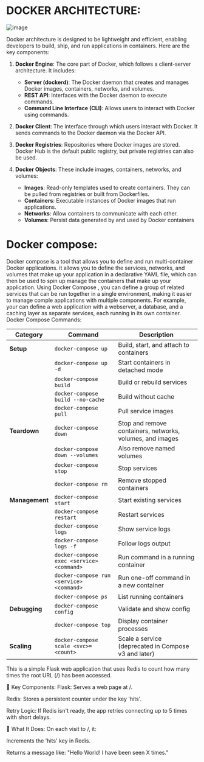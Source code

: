 DOCKER ARCHITECTURE:
===================

![image](https://github.com/user-attachments/assets/68a06664-9b86-45b8-a381-4d126d26b1a7)




Docker architecture is designed to be lightweight and efficient, enabling developers to build, ship, and run applications in containers. Here are the key components:

1. **Docker Engine**: The core part of Docker, which follows a client-server architecture. It includes:
   - **Server (dockerd)**: The Docker daemon that creates and manages Docker images, containers, networks, and volumes.
   - **REST API**: Interfaces with the Docker daemon to execute commands.
   - **Command Line Interface (CLI)**: Allows users to interact with Docker using commands.

2. **Docker Client**: The interface through which users interact with Docker. It sends commands to the Docker daemon via the Docker API.

3. **Docker Registries**: Repositories where Docker images are stored. Docker Hub is the default public registry, but private registries can also be used.

4. **Docker Objects**: These include images, containers, networks, and volumes:
   - **Images**: Read-only templates used to create containers. They can be pulled from registries or built from Dockerfiles.
   - **Containers**: Executable instances of Docker images that run applications.
   - **Networks**: Allow containers to communicate with each other.
   - **Volumes**: Persist data generated by and used by Docker containers



Docker compose:
==============

Docker compose is a tool that allows you to define and run multi-container Docker applications.
it allows you to define the services, networks, and volumes that make up your application in a declarative YAML file, which can then be used to spin up manage the containers that make up your application.
Using Docker Compose , you can define a group of related services that can be run together in a single environment, making it easier to manage comple applications with multiple components. For example, your can define a web application with a webserver, a database, and  a caching layer as separate services, each running in its own container.
Docker Compose Commands:

| **Category**   | **Command**                              | **Description**                                              |
|----------------|-------------------------------------------|--------------------------------------------------------------|
| **Setup**      | `docker-compose up`                       | Build, start, and attach to containers                       |
|                | `docker-compose up -d`                    | Start containers in detached mode                            |
|                | `docker-compose build`                    | Build or rebuild services                                    |
|                | `docker-compose build --no-cache`         | Build without cache                                          |
|                | `docker-compose pull`                     | Pull service images                                          |
| **Teardown**   | `docker-compose down`                     | Stop and remove containers, networks, volumes, and images    |
|                | `docker-compose down --volumes`           | Also remove named volumes                                    |
|                | `docker-compose stop`                     | Stop services                                                |
|                | `docker-compose rm`                       | Remove stopped containers                                    |
| **Management** | `docker-compose start`                    | Start existing services                                      |
|                | `docker-compose restart`                  | Restart services                                             |
|                | `docker-compose logs`                     | Show service logs                                            |
|                | `docker-compose logs -f`                  | Follow logs output                                           |
|                | `docker-compose exec <service> <command>` | Run command in a running container                           |
|                | `docker-compose run <service> <command>`  | Run one-off command in a new container                       |
|                | `docker-compose ps`                       | List running containers                                      |
| **Debugging**  | `docker-compose config`                   | Validate and show config                                     |
|                | `docker-compose top`                      | Display container processes                                  |
| **Scaling**    | `docker-compose scale <svc>=<count>`      | Scale a service (deprecated in Compose v3 and later)         |


This is a simple Flask web application that uses Redis to count how many times the root URL (/) has been accessed.

🔹 Key Components:
Flask: Serves a web page at /.

Redis: Stores a persistent counter under the key 'hits'.

Retry Logic: If Redis isn't ready, the app retries connecting up to 5 times with short delays.

🔹 What It Does:
On each visit to /, it:

Increments the 'hits' key in Redis.

Returns a message like:
"Hello World! I have been seen X times."
